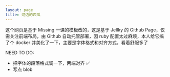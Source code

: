 ```yaml
---
layout: page
title: 河边的西瓜
---
```


这个网页是基于 Missing 一课的模板改的，这是基于 Jellky 的 Github Page，仅需关注前端布局，由 Github 自动托管部署，因 ruby 配置太过麻烦，本人给它搞了个 docker 并美化了一下，主要是字体格式和对齐方式，看着舒服多了

NEED TO DO:

* 把字体的段落格式调一下，两端对齐 ✅
* 写点 blob

<!-- <ul>
{% assign lectures = site['2025'] | sort: 'date' %}
{% for lecture in lectures %}
    {% if lecture.phony != true and lecture.solution !=true  %}
        <li>
        <strong>{{ lecture.date | date: '%-m/%d' }}</strong>:
            <a href="{{ lecture.url }}">{{ lecture.title }}</a><span style="float:right">{{lecture.syncdate}}</span>
        </li>
    {% endif %}
{% endfor %}
</ul> -->
